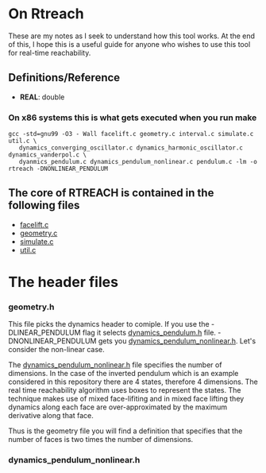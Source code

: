 # On Rtreach

These are my notes as I seek to understand how this tool works. At the end of this, I hope this is a useful guide for anyone who wishes to use this tool for real-time reachability. 



## Definitions/Reference

- **REAL**: double

### On x86 systems this is what gets executed when you run make 

```
gcc -std=gnu99 -O3 - Wall facelift.c geometry.c interval.c simulate.c util.c \ 
   dynamics_converging_oscillator.c dynamics_harmonic_oscillator.c dynamics_vanderpol.c \
   dyanmics_pendulum.c dynamics_pendulum_nonlinear.c pendulum.c -lm -o rtreach -DNONLINEAR_PENDULUM
```

## The core of RTREACH is contained in the following files

- [facelift.c](facelift.c)
- [geometry.c](geometry.c)
- [simulate.c](simulate.c)
- [util.c](util.c)

# The header files 

### geometry.h 

This file picks the dynamics header to comiple. If you use the -DLINEAR_PENDULUM flag it selects [dynamics_pendulum.h](dynamics_pendulum.h) file. -DNONLINEAR_PENDULUM gets you [dynamics_pendulum_nonlinear.h](dynamics_pendulum_nonlinear.h). Let's consider the non-linear case. 

The [dynamics_pendulum_nonlinear.h](dynamics_pendulum_nonlinear.h) file specifies the number of dimensions. In the case of the inverted pendulum which is an example considered in this repository there are 4 states, therefore 4 dimensions. The real time reachability algorithm uses boxes to represent the states. The technique makes use of mixed face-lifiting and in mixed face lifting they dynamics along each face are over-approximated by the maximum derivative along that face. 

Thus is the geometry file you will find a definition that specifies that the number of faces is two times the number of dimensions. 

### dynamics_pendulum_nonlinear.h











